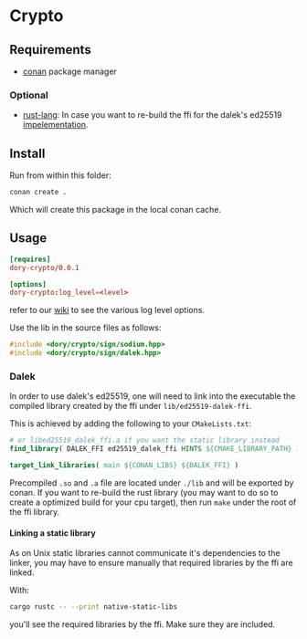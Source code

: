 # Crypto

## Requirements

- [conan](https://conan.io/) package manager

### Optional
- [rust-lang](https://www.rust-lang.org/):
In case you want to re-build the ffi for the dalek's ed25519 [impelementation](https://github.com/dalek-cryptography/ed25519-dalek).

## Install

Run from within this folder:

```sh
conan create .
```

Which will create this package in the local conan cache.

## Usage

```toml
[requires]
dory-crypto/0.0.1

[options]
dory-crypto:log_level=<level>
```

refer to our [wiki](https://github.com/kristianmitk/dory/wiki/Logger) to
see the various log level options.

Use the lib in the source files as follows:

```cpp
#include <dory/crypto/sign/sodium.hpp>
#include <dory/crypto/sign/dalek.hpp>
```

### Dalek
In order to use dalek's ed25519, one will need to link into the executable the
compiled library created by the ffi under `lib/ed25519-dalek-ffi`.

This is achieved by adding the following to your `CMakeLists.txt`: 

```cmake
# or libed25519_dalek_ffi.a if you want the static library instead
find_library( DALEK_FFI ed25519_dalek_ffi HINTS ${CMAKE_LIBRARY_PATH} )

target_link_libraries( main ${CONAN_LIBS} ${DALEK_FFI} )
```

Precompiled `.so` and `.a` file are located under `./lib` and will be exported by conan.
If you want to re-build the rust library (you may want to do so to create a optimized build for your cpu target), 
then run `make` under the root of the ffi library.

#### Linking a static library

As on Unix static libraries cannot communicate it's dependencies to the linker,
you may have to ensure manually that required libraries by the ffi are linked.

With:

```sh
cargo rustc -- --print native-static-libs
```

you'll see the required libraries by the ffi. Make sure they are included.
